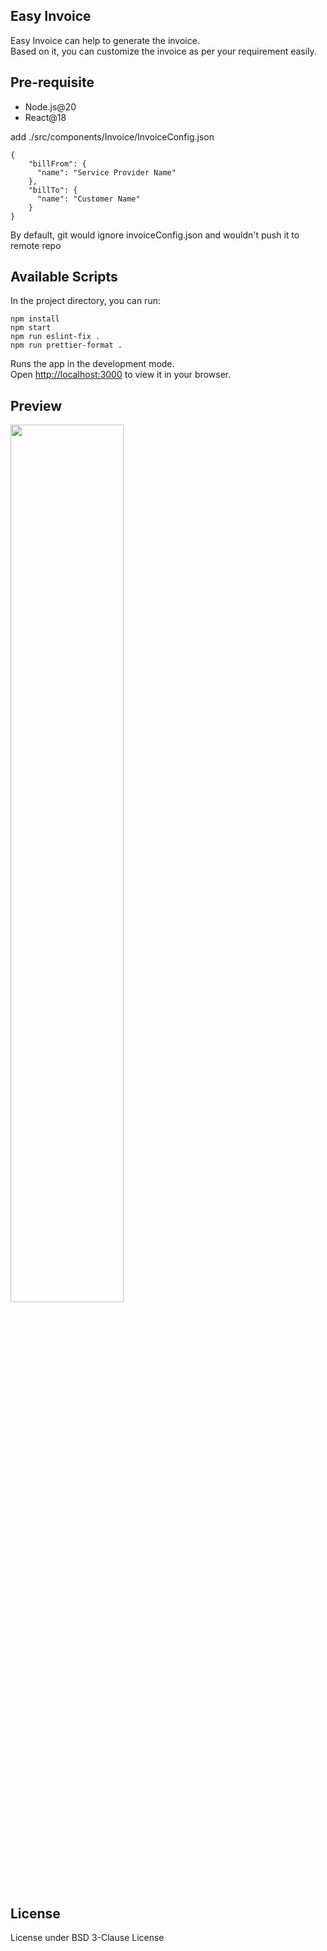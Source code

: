 ## Easy Invoice

Easy Invoice can help to generate the invoice.  
Based on it, you can customize the invoice as per your requirement easily.

## Pre-requisite

- Node.js@20
- React@18

add ./src/components/Invoice/InvoiceConfig.json

```
{
    "billFrom": {
      "name": "Service Provider Name"
    },
    "billTo": {
      "name": "Customer Name"
    }
}
```

By default, git would ignore invoiceConfig.json and wouldn't push it to remote repo

## Available Scripts

In the project directory, you can run:

```
npm install
npm start
npm run eslint-fix .
npm run prettier-format .
```

Runs the app in the development mode.\
Open [http://localhost:3000](http://localhost:3000) to view it in your browser.

## Preview

<img src="https://i.imgur.com/Iqarg1N.png" width=60% height=60%>

## License

License under BSD 3-Clause License

